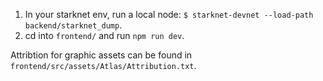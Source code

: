 1. In your starknet env, run a local node: `$ starknet-devnet --load-path backend/starknet_dump`.
2. cd into `frontend/` and run `npm run dev`.

Attribtion for graphic assets can be found in `frontend/src/assets/Atlas/Attribution.txt`.

